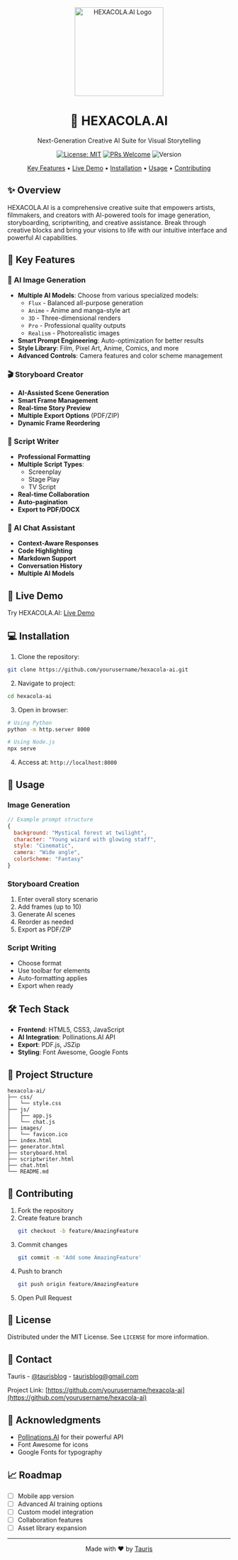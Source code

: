 <div align="center">
  <img src="images/hexacola-logo.png" alt="HEXACOLA.AI Logo" width="200"/>
  <h1>🎨 HEXACOLA.AI</h1>
  <p>Next-Generation Creative AI Suite for Visual Storytelling</p>

  [![License: MIT](https://img.shields.io/badge/License-MIT-green.svg)](https://opensource.org/licenses/MIT)
  [![PRs Welcome](https://img.shields.io/badge/PRs-welcome-brightgreen.svg)](http://makeapullrequest.com)
  ![Version](https://img.shields.io/badge/version-1.0.0-blue)

  <p>
    <a href="#key-features">Key Features</a> •
    <a href="#live-demo">Live Demo</a> •
    <a href="#installation">Installation</a> •
    <a href="#usage">Usage</a> •
    <a href="#contributing">Contributing</a>
  </p>
</div>

## ✨ Overview

HEXACOLA.AI is a comprehensive creative suite that empowers artists, filmmakers, and creators with AI-powered tools for image generation, storyboarding, scriptwriting, and creative assistance. Break through creative blocks and bring your visions to life with our intuitive interface and powerful AI capabilities.

## 🌟 Key Features

### 🎨 AI Image Generation
- **Multiple AI Models**: Choose from various specialized models:
  - `Flux` - Balanced all-purpose generation
  - `Anime` - Anime and manga-style art
  - `3D` - Three-dimensional renders
  - `Pro` - Professional quality outputs
  - `Realism` - Photorealistic images
- **Smart Prompt Engineering**: Auto-optimization for better results
- **Style Library**: Film, Pixel Art, Anime, Comics, and more
- **Advanced Controls**: Camera features and color scheme management

### 🎬 Storyboard Creator
- **AI-Assisted Scene Generation**
- **Smart Frame Management**
- **Real-time Story Preview**
- **Multiple Export Options** (PDF/ZIP)
- **Dynamic Frame Reordering**

### 📝 Script Writer
- **Professional Formatting**
- **Multiple Script Types**:
  - Screenplay
  - Stage Play
  - TV Script
- **Real-time Collaboration**
- **Auto-pagination**
- **Export to PDF/DOCX**

### 💬 AI Chat Assistant
- **Context-Aware Responses**
- **Code Highlighting**
- **Markdown Support**
- **Conversation History**
- **Multiple AI Models**

## 🚀 Live Demo

Try HEXACOLA.AI: [Live Demo](https://yourusername.github.io/hexacola-ai)

## 💻 Installation

1. Clone the repository:
```bash
git clone https://github.com/yourusername/hexacola-ai.git
```

2. Navigate to project:
```bash
cd hexacola-ai
```

3. Open in browser:
```bash
# Using Python
python -m http.server 8000

# Using Node.js
npx serve
```

4. Access at: `http://localhost:8000`

## 📖 Usage

### Image Generation
```javascript
// Example prompt structure
{
  background: "Mystical forest at twilight",
  character: "Young wizard with glowing staff",
  style: "Cinematic",
  camera: "Wide angle",
  colorScheme: "Fantasy"
}
```

### Storyboard Creation
1. Enter overall story scenario
2. Add frames (up to 10)
3. Generate AI scenes
4. Reorder as needed
5. Export as PDF/ZIP

### Script Writing
- Choose format
- Use toolbar for elements
- Auto-formatting applies
- Export when ready

## 🛠 Tech Stack

- **Frontend**: HTML5, CSS3, JavaScript
- **AI Integration**: Pollinations.AI API
- **Export**: PDF.js, JSZip
- **Styling**: Font Awesome, Google Fonts

## 📂 Project Structure
```
hexacola-ai/
├── css/
│   └── style.css
├── js/
│   ├── app.js
│   └── chat.js
├── images/
│   └── favicon.ico
├── index.html
├── generator.html
├── storyboard.html
├── scriptwriter.html
├── chat.html
└── README.md
```

## 🤝 Contributing

1. Fork the repository
2. Create feature branch
   ```bash
   git checkout -b feature/AmazingFeature
   ```
3. Commit changes
   ```bash
   git commit -m 'Add some AmazingFeature'
   ```
4. Push to branch
   ```bash
   git push origin feature/AmazingFeature
   ```
5. Open Pull Request

## 📄 License

Distributed under the MIT License. See `LICENSE` for more information.

## 👥 Contact

Tauris - [@taurisblog](https://twitter.com/taurisblog) - taurisblog@gmail.com

Project Link: [https://github.com/yourusername/hexacola-ai](https://github.com/yourusername/hexacola-ai)

## 🙏 Acknowledgments

- [Pollinations.AI](https://github.com/pollinations/pollinations) for their powerful API
- Font Awesome for icons
- Google Fonts for typography

## 📈 Roadmap

- [ ] Mobile app version
- [ ] Advanced AI training options
- [ ] Custom model integration
- [ ] Collaboration features
- [ ] Asset library expansion

---

<div align="center">
  Made with ❤️ by <a href="https://github.com/yourusername">Tauris</a>
</div>
